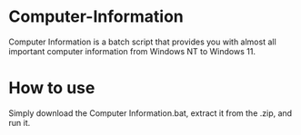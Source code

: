 # Computer-Information
Computer Information is a batch script that provides you with almost all important computer information from Windows NT to Windows 11.
# How to use
Simply download the Computer Information.bat, extract it from the .zip, and run it.
